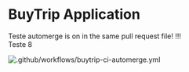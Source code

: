 # BuyTrip Application

Teste automerge is on in the same pull request file!
!!!  
Teste 8

![.github/workflows/buytrip-ci-automerge.yml](https://github.com/arilsonsantos/trip-application/workflows/.github/workflows/buytrip-ci-automerge.yml/badge.svg?branch=homolog)